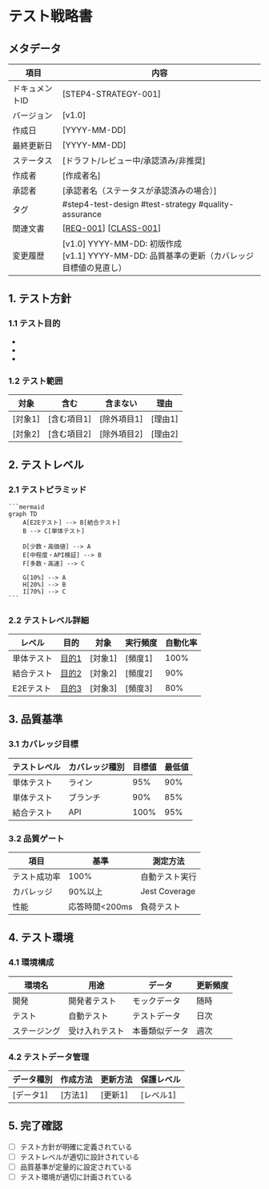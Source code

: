# テスト戦略書

## メタデータ
| 項目 | 内容 |
|------|------|
| ドキュメントID | [STEP4-STRATEGY-001] |
| バージョン | [v1.0] |
| 作成日 | [YYYY-MM-DD] |
| 最終更新日 | [YYYY-MM-DD] |
| ステータス | [ドラフト/レビュー中/承認済み/非推奨] |
| 作成者 | [作成者名] |
| 承認者 | [承認者名（ステータスが承認済みの場合）] |
| タグ | #step4-test-design #test-strategy #quality-assurance |
| 関連文書 | [[REQ-001](./step1-requirements-specification-template.md)] [[CLASS-001](./step3-class-design-template.md)] |
| 変更履歴 | [v1.0] YYYY-MM-DD: 初版作成<br>[v1.1] YYYY-MM-DD: 品質基準の更新（カバレッジ目標値の見直し） |

## 1. テスト方針

### 1.1 テスト目的
- [目的1]: [説明1]
- [目的2]: [説明2]
- [目的3]: [説明3]

### 1.2 テスト範囲
| 対象 | 含む | 含まない | 理由 |
|------|------|----------|------|
| [対象1] | [含む項目1] | [除外項目1] | [理由1] |
| [対象2] | [含む項目2] | [除外項目2] | [理由2] |

## 2. テストレベル

### 2.1 テストピラミッド
````mermaid
```mermaid
graph TD
    A[E2Eテスト] --> B[結合テスト]
    B --> C[単体テスト]
    
    D[少数・高価値] --> A
    E[中程度・API検証] --> B
    F[多数・高速] --> C
    
    G[10%] --> A
    H[20%] --> B
    I[70%] --> C
```
````

### 2.2 テストレベル詳細
| レベル | 目的 | 対象 | 実行頻度 | 自動化率 |
|--------|------|------|----------|----------|
| 単体テスト | [目的1] | [対象1] | [頻度1] | 100% |
| 結合テスト | [目的2] | [対象2] | [頻度2] | 90% |
| E2Eテスト | [目的3] | [対象3] | [頻度3] | 80% |

## 3. 品質基準

### 3.1 カバレッジ目標
| テストレベル | カバレッジ種別 | 目標値 | 最低値 |
|-------------|---------------|--------|--------|
| 単体テスト | ライン | 95% | 90% |
| 単体テスト | ブランチ | 90% | 85% |
| 結合テスト | API | 100% | 95% |

### 3.2 品質ゲート
| 項目 | 基準 | 測定方法 |
|------|------|----------|
| テスト成功率 | 100% | 自動テスト実行 |
| カバレッジ | 90%以上 | Jest Coverage |
| 性能 | 応答時間<200ms | 負荷テスト |

## 4. テスト環境

### 4.1 環境構成
| 環境名 | 用途 | データ | 更新頻度 |
|--------|------|--------|----------|
| 開発 | 開発者テスト | モックデータ | 随時 |
| テスト | 自動テスト | テストデータ | 日次 |
| ステージング | 受け入れテスト | 本番類似データ | 週次 |

### 4.2 テストデータ管理
| データ種別 | 作成方法 | 更新方法 | 保護レベル |
|------------|----------|----------|------------|
| [データ1] | [方法1] | [更新1] | [レベル1] |

## 5. 完了確認
- [ ] テスト方針が明確に定義されている
- [ ] テストレベルが適切に設計されている
- [ ] 品質基準が定量的に設定されている
- [ ] テスト環境が適切に計画されている
